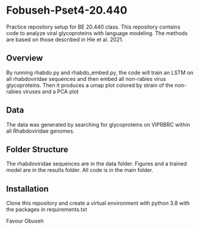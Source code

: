 # Fobuseh-Pset4-20.440
Practice repository setup for BE 20.440 class. 
This repository contains code to analyze viral glycoproteins with language modeling. The methods are based on those described in Hie et al. 2021.

## Overview
By running rhabdo.py and rhabdo_embed.py, the code will train an LSTM on all rhabdoviridae sequences and then embed all non-rabies virus glycoproteins. Then it produces a umap plot colored by strain of the non-rabies viruses and a PCA plot

## Data
The data was generated by searching for glycoproteins on VIPRBRC within all Rhabdoviridae genomes.

## Folder Structure
The rhabdoviridae sequences are in the data folder. Figures and a trained model are in the results folder. All code is in the main folder.

## Installation 
Clone this repository and create a virtual environment with python 3.8 with the packages in requirements.txt

Favour Obuseh
